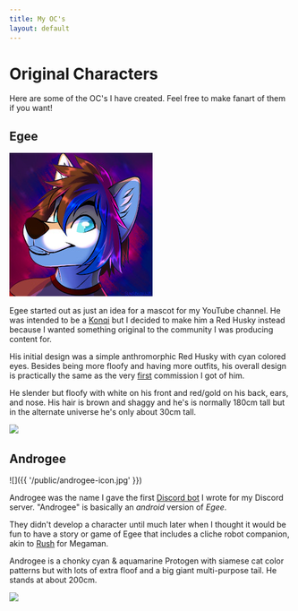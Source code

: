 ```yaml
---
title: My OC's
layout: default
---
```


# Original Characters

Here are some of the OC's I have created. Feel free to make fanart of them if you want!

## Egee

<img src="/public/egeeby_@SunsetCollie.jpeg"/>

Egee started out as just an idea for a mascot for my YouTube channel. He was intended to be a [Konqi](https://community.kde.org/Konqi) but I decided to make him a Red Husky instead because I wanted something original to the community I was producing content for.

His initial design was a simple anthromorphic Red Husky with cyan colored eyes. Besides being more floofy and having more outfits, his overall design is practically the same as the very [first](https://www.furaffinity.net/view/29900485/) commission I got of him.

He slender but floofy with white on his front and red/gold on his back, ears, and nose. His hair is brown and shaggy and he's is normally 180cm tall but in the alternate universe he's only about 30cm tall.

<img style="width: 50%;" src="/public/egee-ref.jpeg">

## Androgee

![]({{ '/public/androgee-icon.jpg' }})

Androgee was the name I gave the first [Discord bot](https://github.com/egee-irl/androgee-legacy) I wrote for my Discord server. "Androgee" is basically an _android_ version of _Egee_.

They didn't develop a character until much later when I thought it would be fun to have a story or game of Egee that includes a cliche robot companion, akin to [Rush](<https://megaman.fandom.com/wiki/Rush#:~:text=Rush%20(%E3%83%A9%E3%83%83%E3%82%B7%E3%83%A5%2C%20Rasshu)%20is,Mega%20Man%20in%20his%20travels.>) for Megaman.

Androgee is a chonky cyan & aquamarine Protogen with siamese cat color patterns but with lots of extra floof and a big giant multi-purpose tail. He stands at about 200cm.

<img style="width: 50%;" src="/public/androgee-ref.jpeg">
